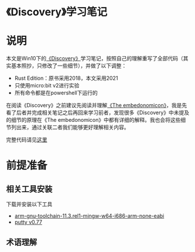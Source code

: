 # 《Discovery》学习笔记

# 说明

本文是Win10下的[《Discovery》](https://docs.rust-embedded.org/discovery/microbit/index.html)学习笔记，按照自己的理解重写了全部代码（其实基本照抄，只修改了一些细节），并做了以下调整：

  * Rust Edition：原书采用2018，本文采用2021
  * 只使用micro:bit v2进行实验
  * 所有命令都是在powershell下运行的

在阅读《Discovery》之前建议先阅读并理解[《The embedonomicon》](https://docs.rust-embedded.org/embedonomicon/preface.html)，我是先看了后者并完成相关笔记之后再回来学习前者，发现很多《Discovery》中未提及的细节的原理在《The embedonomicon》中都有详细的解释。我也会将这些细节列出来，通过关联二者我们能够更好理解相关内容。



完整代码请见[这里]()





# 前提准备

## 相关工具安装

下载并安装以下工具

* [arm-gnu-toolchain-11.3.rel1-mingw-w64-i686-arm-none-eabi](https://armkeil.blob.core.windows.net/developer/Files/downloads/gnu/11.3.rel1/binrel/arm-gnu-toolchain-11.3.rel1-mingw-w64-i686-arm-none-eabi.exe)
* [putty v0.77](https://the.earth.li/~sgtatham/putty/latest/w64/putty-64bit-0.77-installer.msi)

## 术语理解

